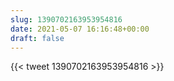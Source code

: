 ```yaml
---
slug: 1390702163953954816
date: 2021-05-07 16:16:48+00:00
draft: false
---
```


{{< tweet 1390702163953954816 >}}
